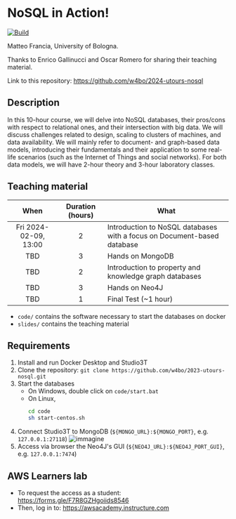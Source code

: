 # NoSQL in Action!

[![Build](https://github.com/w4bo/2024-utours-nosql/actions/workflows/build.yml/badge.svg)](https://github.com/w4bo/2024-utours-nosql/actions/workflows/build.yml)

Matteo Francia, University of Bologna.

Thanks to Enrico Gallinucci and Oscar Romero for sharing their teaching material.

Link to this repository: https://github.com/w4bo/2024-utours-nosql

## Description

In this 10-hour course, we will delve into NoSQL databases, their pros/cons with respect to relational ones, and their intersection with big data.
We will discuss challenges related to design, scaling to clusters of machines, and data availability.
We will mainly refer to document- and graph-based data models, introducing their fundamentals and their application to some real-life scenarios (such as the Internet of Things and social networks).
For both data models, we will have 2-hour theory and 3-hour laboratory classes.

## Teaching material

|          When           | Duration (hours) | What                                                                    |
|:-----------------------:|:----------------:|-------------------------------------------------------------------------|
| Fri 2024-02-09, 13:00   |         2        | Introduction to NoSQL databases with a focus on Document-based database |
| TBD   |         3        | Hands on MongoDB                                                        |
| TBD   |         2        | Introduction to property and knowledge graph databases                  |
| TBD   |         3        | Hands on Neo4J                                                          |
| TBD   |         1        | Final Test (~1 hour)                                                    |

- `code/` contains the software necessary to start the databases on docker
- `slides/` contains the teaching material

## Requirements

1. Install and run Docker Desktop and Studio3T
1. Clone the repository: `git clone https://github.com/w4bo/2023-utours-nosql.git`
1. Start the databases
    - On Windows, double click on `code/start.bat`
    - On Linux,
      ```sh
      cd code
      sh start-centos.sh
      ``` 
1. Connect Studio3T to MongoDB (`${MONGO_URL}:${MONGO_PORT}`, e.g. `127.0.0.1:27118`)
   ![immagine](https://user-images.githubusercontent.com/18005592/224693910-36e7fbd3-aac7-4888-8872-a3ef2f12bda1.png)
1. Access via browser the Neo4J's GUI (`${NEO4J_URL}:${NEO4J_PORT_GUI}`, e.g. `127.0.0.1:7474`)

## AWS Learners lab

- To request the access as a student: https://forms.gle/F7R8GZHgoiids8546
- Then, log in to: https://awsacademy.instructure.com
